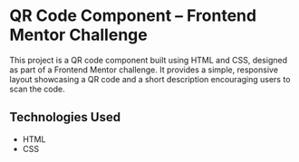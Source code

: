 # QR Code Component – Frontend Mentor Challenge

This project is a QR code component built using HTML and CSS, designed as part of a Frontend Mentor challenge. It provides a simple, responsive layout showcasing a QR code and a short description encouraging users to scan the code.

## Technologies Used
- HTML
- CSS
